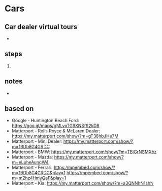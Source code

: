 # Cars  

## Car dealer virtual tours  
* 

## steps  
1. 

## notes  
*  

## based on  
*  Google - Huntington Beach Ford: https://goo.gl/maps/gMLvoTG9XNSf92kD8
*  Matterport - Rolls Royce & McLaren Dealer: https://my.matterport.com/show/?m=gT38hbJHe7M
*  Matterport - Mini Dealer: https://my.matterport.com/show/?m=16Db8G4GRDC
*  Matterport - BMW: https://my.matterport.com/show/?m=TBiGrNSMXbz
*  Matterport - Mazda: https://my.matterport.com/show/?m=eLuheAunqW4
*  Matterport - Ferrari: https://mpembed.com/show/?m=16Db8G4GRDC&play=1 https://mpembed.com/show/?m=m2hz4HmyQaF&play=1
*  Matterport - Kia: https://my.matterport.com/show/?m=a3QNNhN1shN
